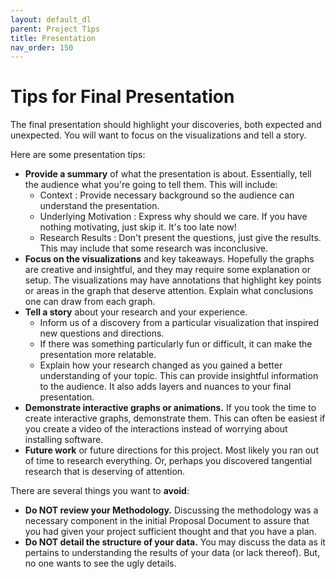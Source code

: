 ```yaml
---
layout: default_dl
parent: Project Tips
title: Presentation
nav_order: 150
---
```


# <i class="fas fa-book fa-fw"></i> Tips for Final Presentation

The final presentation should highlight your discoveries, both expected and unexpected. You will want to focus on the visualizations and tell a story.  

Here are some presentation tips:
* **Provide a summary** of what the presentation is about. Essentially, tell the audience what you're going to tell them. This will include:  
    * Context : Provide necessary background so the audience can understand the presentation.  
    * Underlying Motivation : Express why should we care. If you have nothing motivating, just skip it. It's too late now!   
    * Research Results : Don't present the questions, just give the results. This may include that some research was inconclusive.   
* **Focus on the visualizations** and key takeaways. Hopefully the graphs are creative and insightful, and they may require some explanation or setup. The visualizations may have annotations that highlight key points or areas in the graph that deserve attention. Explain what conclusions one can draw from each graph.  
* **Tell a story** about your research and your experience.  
    * Inform us of a discovery from a particular visualization that inspired new questions and directions.
    * If there was something particularly fun or difficult, it can make the presentation more relatable.    
    * Explain how your research changed as you gained a better understanding of your topic. This can provide insightful information to the audience. It also adds layers and nuances to your final presentation. 
* **Demonstrate interactive graphs or animations.** If you took the time to create interactive graphs, demonstrate them. This can often be easiest if you create a video of the interactions instead of worrying about installing software.   
* **Future work** or future directions for this project. Most likely you ran out of time to research everything. Or, perhaps you discovered tangential research that is deserving of attention. 

There are several things you want to **avoid**:  
* **Do NOT review your Methodology.** Discussing the methodology was a necessary component in the initial Proposal Document to assure that you had given your project sufficient thought and that you have a plan.  
* **Do NOT detail the structure of your data.** You may discuss the data as it pertains to understanding the results of your data (or lack thereof). But, no one wants to see the ugly details.  


